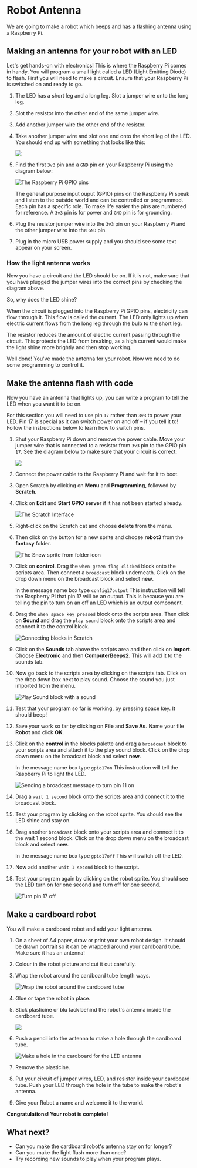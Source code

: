 # Robot Antenna

We are going to make a robot which beeps and has a flashing antenna using a Raspberry Pi.

## Making an antenna for your robot with an LED

Let's get hands-on with electronics!  This is where the Raspberry Pi comes in handy. You will program a small light called a LED (Light Emitting Diode) to flash. First you will need to make a circuit. Ensure that your Raspberry Pi is switched on and ready to go.

1.  The LED has a short leg and a long leg. Slot a jumper wire onto the long leg.

2.  Slot the resistor into the other end of the same jumper wire.

3.  Add another jumper wire the other end of the resistor.

4.  Take another jumper wire and slot one end onto the short leg of the LED. You should end up with something that looks like this:

    ![](images/led-wired.png)

5.  Find the first `3v3` pin and a `GND` pin on your Raspberry Pi using the diagram below:

    ![](images/gpio.png "The Raspberry Pi GPIO pins")

    The general purpose input ouput (GPIO) pins on the Raspberry Pi speak and listen to the outside world and can be          controlled or programmed.  Each pin has a specific role. To make life easier the pins are numbered for reference. A `3v3` pin is for power and `GND` pin is for grounding.

6.  Plug the resistor jumper wire into the `3v3` pin on your Raspberry Pi and the other jumper wire into the `GND` pin.

7.  Plug in the micro USB power supply and you should see some text appear on your screen.

### How the light antenna works

Now you have a circuit and the LED should be on. If it is not, make sure that you have plugged the jumper wires into the correct pins by checking the diagram above.

So, why does the LED shine?

When the circuit is plugged into the Raspberry Pi GPIO pins, electricity can flow through it. This flow is called the current. The LED only lights up when electric current flows from the long leg through the bulb to the short leg.

The resistor reduces the amount of electric current passing through the circuit. This protects the LED from breaking, as a high current would make the light shine more brightly and then stop working.

Well done! You've made the antenna for your robot. Now we need to do some programming to control it.

## Make the antenna flash with code

Now you have an antenna that lights up, you can write a program to tell the LED when you want it to be on.

For this section you will need to use pin `17` rather than `3v3` to power your LED. Pin 17 is special as it can switch power on and off – if you tell it to! Follow the instructions below to learn how to switch pins.

1.  Shut your Raspberry Pi down and remove the power cable. Move your jumper wire that is connected to a resistor from `3v3` pin to the GPIO pin `17`. See the diagram below to make sure that your circuit is correct:

    ![](images/finished-circuit.png)

1.  Connect the power cable to the Raspberry Pi and wait for it to boot.

1.  Open Scratch by clicking on **Menu** and **Programming**, followed by **Scratch**.

1.  Click on **Edit** and **Start GPIO server** if it has not been started already.  

    ![](images/Scratch-interface.png "The Scratch Interface")

1.  Right-click on the Scratch cat and choose **delete** from the menu.

1. Then click on the button for a new sprite and choose **robot3** from the **fantasy** folder.

    ![](images/new_sprite.png "The Snew sprite from folder icon")

1. Click on **control**. Drag the `when green flag clicked` block onto the scripts area. Then connect a `broadcast` block underneath. Click on the drop down menu on the broadcast block and select **new**.

    In the message name box type `config17output` This instruction will tell the Raspberry Pi that pin 17 will be an output. This is because you are telling the pin to turn on an off an LED which is an output component. 

1. Drag the `when space key pressed` block onto the scripts area. Then click on **Sound** and drag the `play sound` block onto the scripts area and connect it to the control block.

    ![](images/play_sound.png "Connecting blocks in Scratch")

1.  Click on the **Sounds** tab above the scripts area and then click on **Import**. Choose **Electronic** and then **ComputerBeeps2**. This will add it to the sounds tab.

1.  Now go back to the scripts area by clicking on the scripts tab. Click on the drop down box next to play sound. Choose the sound you just imported from the menu.

    ![](images/play_sound_beep.png "Play Sound block with a sound")

1. Test that your program so far is working, by pressing space key. It should beep!

1. Save your work so far by clicking on **File** and **Save As**. Name your file **Robot** and click **OK**.

1. Click on the **control** in the blocks palette and drag a `broadcast` block to your scripts area and attach it to the play sound block. Click on the drop down menu on the broadcast block and select **new**.

    In the message name box type `gpio17on` This instruction will tell the Raspberry Pi to light the LED.

    ![](images/pin17on.png "Sending a broadcast message to turn pin 11 on")

1. Drag a `wait 1 second` block onto the scripts area and connect it to the broadcast block.

1. Test your program by clicking on the robot sprite. You should see the LED shine and stay on.

1. Drag another `broadcast` block onto your scripts area and connect it to the wait 1 second block. Click on the drop down menu on the broadcast block and select **new**.

    In the message name box type `gpio17off` This will switch off the LED.

1. Now add another `wait 1 second` block to the script.

1. Test your program again by clicking on the robot sprite. You should see the LED turn on for one second and turn off for one second.

    ![](images/pin17-on-off.png "Turn pin 17 off")

## Make a cardboard robot

You will make a cardboard robot and add your light antenna.

1.  On a sheet of A4 paper, draw or print your own robot design. It should be drawn portrait so it can be wrapped around your cardboard tube. Make sure it has an antenna!

2.  Colour in the robot picture and cut it out carefully.

3.  Wrap the robot around the cardboard tube length ways.

    ![](images/cardboard.png "Wrap the robot around the cardboard tube")

4.  Glue or tape the robot in place.

5.  Stick plasticine or blu tack behind the robot's antenna inside the cardboard tube.

    ![](images/cardboard2.png)

6.  Push a pencil into the antenna to make a hole through the cardboard tube.

    ![](images/cardboard3.png "Make a hole in the cardboard for the LED antenna")

7.  Remove the plasticine.

8.  Put your circuit of jumper wires, LED, and resistor inside your cardboard tube. Push your LED through the hole in the tube to make the robot's antenna.

9.  Give your Robot a name and welcome it to the world.

**Congratulations! Your robot is complete!**

## What next?

-   Can you make the cardboard robot's antenna stay on for longer?
-   Can you make the light flash more than once?
-   Try recording new sounds to play when your program plays.
